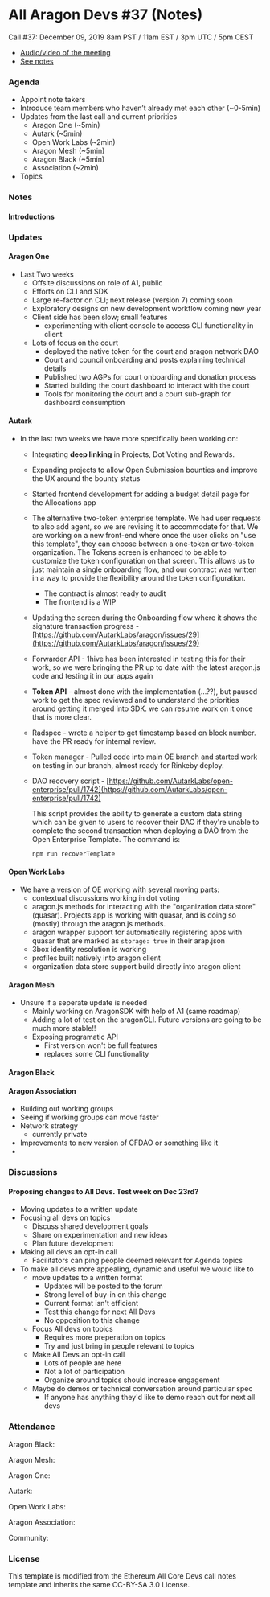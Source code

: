 

# All Aragon Devs #37 (Notes)
Call #37: December 09, 2019 8am PST / 11am EST / 3pm UTC / 5pm CEST

- [Audio/video of the meeting](https://www.youtube.com/watch?v=cLlX1XGLV6A)
- [See notes](#notes)

### Agenda
* Appoint note takers
* Introduce team members who haven’t already met each other (~0-5min)
* Updates from the last call and current priorities
    * Aragon One (~5min)
    * Autark (~5min)
    * Open Work Labs (~2min)
    * Aragon Mesh (~5min)
    * Aragon Black (~5min)
    * Association (~2min)
* Topics


### Notes

#### Introductions


### Updates

#### Aragon One

- Last Two weeks
    - Offsite discussions on role of A1, public 
    - Efforts on CLI and SDK
    - Large re-factor on CLI; next release (version 7) coming soon
    - Exploratory designs on new development workflow coming new year
    - Client side has been slow; small features
        - experimenting with client console to access CLI functionality in client
    - Lots of focus on the court
        - deployed the native token for the court and aragon network DAO
        - Court and council onboarding and posts explaining technical details
        - Published two AGPs for court onboarding and donation process
        - Started building the court dashboard to interact with the court
        - Tools for monitoring the court and a court sub-graph for dashboard consumption


#### Autark
- In the last two weeks we have more specifically been working on:
    - Integrating **deep linking** in Projects, Dot Voting and Rewards.
    - Expanding projects to allow Open Submission bounties and improve the UX around the bounty status
    - Started frontend development for adding a budget detail page for the Allocations app
    - The alternative two-token enterprise template. We had user requests to also add agent, so we are revising it to accommodate for that. We are working on a new front-end where once the user clicks on "use this template", they can choose between a one-token or two-token organization. The Tokens screen is enhanced to be able to customize the token configuration on that screen. This allows us to just maintain a single onboarding flow, and our contract was written in a way to provide the flexibility around the token configuration.
        - The contract is almost ready to audit
        - The frontend is a WIP
    - Updating the screen during the Onboarding flow where it shows the signature transaction progress - [https://github.com/AutarkLabs/aragon/issues/29](https://github.com/AutarkLabs/aragon/issues/29)
    - Forwarder API - 1hive has been interested in testing this for their work, so we were bringing the PR up to date with the latest aragon.js code and testing it in our apps again
    - **Token API** - almost done with the implementation (...??), but paused work to get the spec reviewed and to understand the priorities around getting it merged into SDK. we can resume work on it once that is more clear.
    - Radspec - wrote a helper to get timestamp based on block number. have the PR ready for internal review.
    - Token manager - Pulled code into main OE branch and started work on testing in our branch, almost ready for Rinkeby deploy.
    - DAO recovery script - [https://github.com/AutarkLabs/open-enterprise/pull/1742](https://github.com/AutarkLabs/open-enterprise/pull/1742)

        This script provides the ability to generate a custom data string which can be given to users to recover their DAO if they're unable to complete the second transaction when deploying a DAO from the Open Enterprise Template. The command is:

        `npm run recoverTemplate`


#### Open Work Labs
- We have a version of OE working with several moving parts:
    - contextual discussions working in dot voting
    - aragon.js methods for interacting with the "organization data store" (quasar). Projects app is working with quasar, and is doing so (mostly) through the aragon.js methods.
    - aragon wrapper support for automatically registering apps with quasar that are marked as `storage: true` in their arap.json
    - 3box identity resolution is working
    - profiles built natively into aragon client
    - organization data store support build directly into aragon client


#### Aragon Mesh
- Unsure if a seperate update is needed
    - Mainly working on AragonSDK with help of A1 (same roadmap)
    - Adding a lot of test on the aragonCLI. Future versions are going to be much more stable!!
    - Exposing programatic API
        - First version won't be full features
        - replaces some CLI functionality

#### Aragon Black


#### Aragon Association
- Building out working groups
- Seeing if working groups can move faster
- Network strategy
    - currently private
- Improvements to new version of CFDAO or something like it
- 



### Discussions 

#### Proposing changes to All Devs. Test week on Dec 23rd?
- Moving updates to a written update
- Focusing all devs on topics
    - Discuss shared development goals
    - Share on experimentation and new ideas
    - Plan future development
- Making all devs an opt-in call
    - Facilitators can ping people deemed relevant for Agenda topics
- To make all devs more appealing, dynamic and useful we would like to
    - move updates to a written format
        - Updates will be posted to the forum
        - Strong level of buy-in on this change
        - Current format isn't efficient
        - Test this change for next All Devs
        - No opposition to this change
    - Focus All devs on topics
        - Requires more preperation on topics
        - Try and just bring in people relevant to topics
    - Make All Devs an opt-in call
        - Lots of people are here
        - Not a lot of participation
        - Organize around topics should increase engagement
    - Maybe do demos or technical conversation around particular spec
        - If anyone has anything they'd like to demo reach out for next all devs
### Attendance

Aragon Black: 

Aragon Mesh: 

Aragon One: 

Autark: 

Open Work Labs: 

Aragon Association: 

Community:

### License
This template is modified from the Ethereum All Core Devs call notes template and inherits the same CC-BY-SA 3.0 License.
